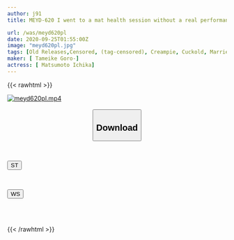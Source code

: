 ```yaml
---
author: j91
title: MEYD-620 I went to a mat health session without a real performance, and what came out was the arrogant beautiful wife next door. I grasped her weakness and forced her to perform the actual act and cum inside her! Ichika Matsumoto was made into a sex slave even outside the store.

url: /was/meyd620pl
date: 2020-09-25T01:55:00Z
image: "meyd620pl.jpg"
tags: [Old Releases,Censored, (tag-censored), Creampie, Cuckold, Married Woman, Prostitutes, Soapland, Solowork]
maker: [ Tameike Goro-]
actress: [ Matsumoto Ichika]
---
```



{{< rawhtml >}}

<div class="video" data-videoid="9paoXrkvKBsazg6">
    <a href="javascript:;">
        <img src="/was/meyd620pl/meyd620pl.jpg" width="WIDTH" height="HEIGHT" alt="meyd620pl.mp4" loading="lazy">
    </a>
</div>

<script type="text/javascript" src="https://j91.asia/asset/on-demand-st.js"></script>

<br>
  <link rel="stylesheet" href="https://j91.asia/asset/bs5.css">
  
  <center>
  <button class="btn btn-primary" type="button" data-bs-toggle="collapse" data-bs-target=".multi-collapse" aria-expanded="false" aria-controls="multiCollapseExample1 multiCollapseExample2"><h2>Download</h2></button></center>
</p>
<div class="row">
  <div class="col">
    <div class="collapse multi-collapse" id="multiCollapseExample1">
      <div class="card card-body">
	      	      <br>
<div class="buttons">  
<p><a href="https://streamtape.to/v/9paoXrkvKBsazg6" target="_blank"><button class="btn-hover color-3"><i class="fa fa-download"></i> ST</button></a></p></div>
    </div>
  </div>
</div>
  <div class="col">
    <div class="collapse multi-collapse" id="multiCollapseExample2">
      <div class="card card-body">
	      <br>
<div class="buttons">
<p><a href="https://wolfstream.tv/zl3f266lhd5y" target="_blank"><button class="btn-hover color-8"><i class="fa fa-download"></i> WS</button></a></p></div>
<br><br>
      </div>
    </div>
  </div>
</div>

{{< /rawhtml >}}